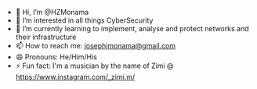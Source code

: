 - 👋 Hi, I’m @HZMonama
- 👀 I’m interested in all things CyberSecurity
- 🌱 I’m currently learning to implement, analyse and protect networks and their infrastructure
- 📫 How to reach me: josephjmonama@gmail.com
- 😄 Pronouns: He/Him/His
- ⚡ Fun fact: I'm a musician by the name of Zimi @ https://www.instagram.com/_zimi.m/

<!---
HZMonama/HZMonama is a ✨ special ✨ repository because its `README.md` (this file) appears on your GitHub profile.
You can click the Preview link to take a look at your changes.
--->

